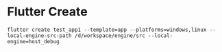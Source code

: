 
# Flutter Create

```
flutter create test_app1 --template=app --platforms=windows,linux --local-engine-src-path /d/workspace/engine/src --local-engine=host_debug
```

